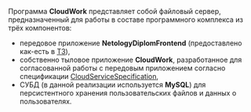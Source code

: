 Программа **CloudWork** представляет собой файловый сервер, предназначенный для работы в составе программного комплекса из трёх компонентов: 
* передовое приложение **NetologyDiplomFrontend** (предоставлено как-есть в [ТЗ](./TT.md)),
* собственно тыловое приложение **CloudWork**, разработанное для согласованной работы с передовым приложением согласно спецификации [CloudServiceSpecification](./CloudServiceSpecification.yaml),
* СУБД (в данной реализации используется **MySQL**) для персистентного хранения пользовательских файлов и данных о пользователях.
    

